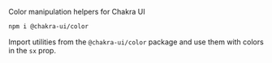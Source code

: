 Color manipulation helpers for Chakra UI

```bash
npm i @chakra-ui/color
```

Import utilities from the `@chakra-ui/color` package and use them with colors in
the `sx` prop.

